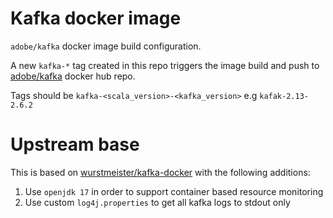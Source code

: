 # Kafka docker image

`adobe/kafka` docker image build configuration.

A new `kafka-*` tag created in this repo triggers the image build and push to [adobe/kafka](https://hub.docker.com/r/adobe/kafka/tags?page=1&ordering=last_updated) docker hub repo.

Tags should be `kafka-<scala_version>-<kafka_version>` e.g `kafak-2.13-2.6.2`

# Upstream base

This is based on [wurstmeister/kafka-docker](https://github.com/wurstmeister/kafka-docker) with the following additions:
1. Use `openjdk 17` in order to support container based resource monitoring
2. Use custom `log4j.properties` to get all kafka logs to stdout only
